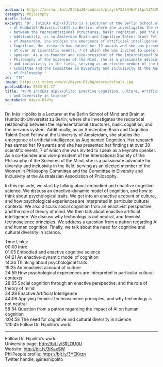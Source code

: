 ```yaml
---
audiourl: https://anchor.fm/s/822ba20/podcast/play/67526446/https%3A%2F%2Fd3ctxlq1ktw2nl.cloudfront.net%2Fstaging%2F2023-2-29%2Fad4e1b50-e291-58ec-f492-f5334cb30d60.m4a
category: Philosophy
draft: false
excerpt: "Dr. In\xEAs Hip\xF3lito is a Lecturer at the Berlin School of Mind and Brain\
  \ at Humboldt-Universit\xE4t zu Berlin, where she investigates the reciprocal relationship\
  \ between the representational structures, basic cognition, and the nervous system.\
  \ Additionally, as an Amsterdam Brain and Cognition Talent Grant Fellow at the University\
  \ of Amsterdam, she studies the emergence of artificial intelligence as Augmented\
  \ Cognition. Her research has earned her 19 awards and she has presented her findings\
  \ at over 30 scientific events, 7 of which she was invited to speak as a keynote\
  \ speaker. As a co-founder and vice-president of the International Society of the\
  \ Philosophy of the Sciences of the Mind, she is a passionate advocate for diversity\
  \ and inclusivity in the field, serving as an elected member of the Women in Philosophy\
  \ Committee and the Committee in Diversity and Inclusivity at the Australasian Association\
  \ of Philosophy."
id: '770'
image: https://i.ytimg.com/vi/04yvn-B7vRg/maxresdefault.jpg
publishDate: 2023-04-17
title: "#770 In\xEAs Hip\xF3lito: Enactive Cognition, Culture, Artificial Intelligence,\
  \ and Diversity in Science"
youtubeid: 04yvn-B7vRg
---
```

<div class="timelinks">

Dr. Inês Hipólito is a Lecturer at the Berlin School of Mind and Brain at Humboldt-Universität zu Berlin, where she investigates the reciprocal relationship between the representational structures, basic cognition, and the nervous system. Additionally, as an Amsterdam Brain and Cognition Talent Grant Fellow at the University of Amsterdam, she studies the emergence of artificial intelligence as Augmented Cognition. Her research has earned her 19 awards and she has presented her findings at over 30 scientific events, 7 of which she was invited to speak as a keynote speaker. As a co-founder and vice-president of the International Society of the Philosophy of the Sciences of the Mind, she is a passionate advocate for diversity and inclusivity in the field, serving as an elected member of the Women in Philosophy Committee and the Committee in Diversity and Inclusivity at the Australasian Association of Philosophy.

In this episode, we start by talking about embodied and enactive cognitive science.  We discuss an enactive-dynamic model of cognition, and how to think about psychological traits. We get into an enactive account of culture, and how psychological experiences are interpreted in particular cultural contexts. We also discuss social cognition from an enactivist perspective, and the role of theory of mind. We then talk about enactive artificial intelligence. We discuss why technology is not neutral, and feminist technoscience principles. We address a question from a patron regarding AI and human cognition. Finally, we talk about the need for cognitive and cultural diversity in science.

Time Links:  
<time>00:00</time> Intro  
<time>01:05</time> Embodied and enactive cognitive science  
<time>04:21</time> An enactive-dynamic model of cognition  
<time>14:36</time> Thinking about psychological traits  
<time>19:25</time> An enactivist account of culture  
<time>24:59</time> How psychological experiences are interpreted in particular cultural contexts  
<time>28:05</time> Social cognition through an enactive perspective, and the role of theory of mind  
<time>34:29</time> Enactive Artificial Intelligence  
<time>44:06</time> Applying feminist technoscience principles, and why technology is not neutral  
<time>58:54</time> Question from a patron regarding the impact of AI on human cognition  
<time>1:04:58</time> The need for cognitive and cultural diversity in science  
<time>1:10:45</time> Follow Dr. Hipólito’s work!

---

Follow Dr. Hipólito’s work:  
University page: http://bit.ly/3RLOU0U  
Website: http://bit.ly/3jKaxSW  
PhilPeople profile: https://bit.ly/3YEKvzn  
Twitter handle: @ineshipolito
</div>

